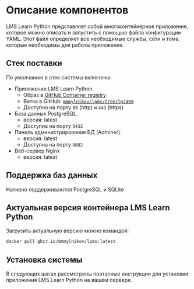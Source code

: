 #  Описание компонентов

LMS Learn Python представляет собой многоконтейнерное приложение, которое можно описать и запустить с помощью файла конфигурации YAML. Этот файл определяет все необходимые службы, сети и тома, которые необходимы для работы приложения. 

## Стек поставки

По умолчанию в стек системы включены:

- Приложение LMS Learn Python. 
    - Образ в [GitHub Container registry](https://github.com/mmmylnikov/lpms/pkgs/container/lpms)
    - Ветка в GitHub: [`mmmylnikov/lpms/tree/lp2409`](https://github.com/mmmylnikov/lpms/tree/lp2409)
    - Доступно на порту `80` (http) и `443` (https)
- База данных PostgreSQL.
    - версия: latest
    - Доступна на порту `5432`
- Панель администрирования БД (Adminer). 
    - версия: latest
    - Доступна на порту `8082`
- Веб-сервер Nginx
    - версия: latest


## Поддержка баз данных

Нативно поддерживаются PostgreSQL и SQLite


## Актуальная версия контейнера LMS Learn Python

Загрузить актуальную версию можно командой:

``` bash
docker pull ghcr.io/mmmylnikov/lpms:latest
```

## Установка системы

В следующих шагах рассмотрены поэтапные инструкции для установки приложения LMS Learn Python на вашем сервере.